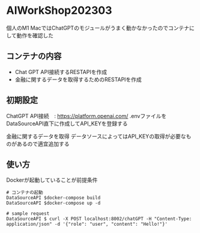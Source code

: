 # AIWorkShop202303

個人のM1 MacではChatGPTのモジュールがうまく動かなかったのでコンテナにして動作を確認した

## コンテナの内容

- Chat GPT API接続するRESTAPIを作成
- 金融に関するデータを取得するためのRESTAPIを作成

## 初期設定

ChatGPT API接続　: https://platform.openai.com/
.envファイルをDataSourceAPI直下に作成してAPI_KEYを登録する

金融に関するデータを取得
データソースによってはAPI_KEYの取得が必要なものがあるので適宜追加する

## 使い方

Dockerが起動していることが前提条件

```
# コンテナの起動
DataSourceAPI $docker-compose build
DataSourceAPI $docker-compose up -d 

# sample request
DataSourceAPI $ curl -X POST localhost:8002/chatGPT -H "Content-Type: application/json" -d '{"role": "user", "content": "Hello!"}'

````
